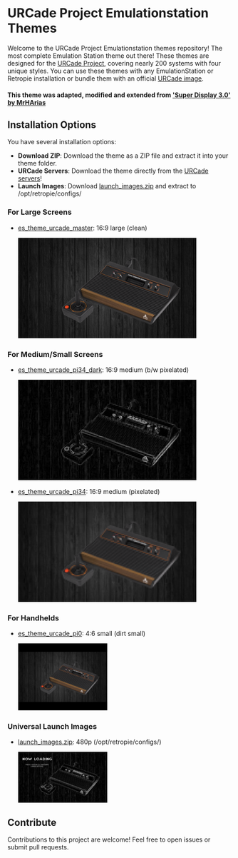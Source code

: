 # URCade Project Emulationstation Themes

Welcome to the URCade Project Emulationstation themes repository! The most complete Emulation Station theme out there! These themes are designed for the [URCade Project](https://surtarso.ddns.net/urcade-files/sdk/doc/01-Introduction-to-URCade.html), covering nearly 200 systems with four unique styles. You can use these themes with any EmulationStation or Retropie installation or bundle them with an official [URCade image](https://surtarso.ddns.net/urcade-files/).
#### This theme was adapted, modified and extended from ['Super Display 3.0' by MrHArias](https://github.com/mrharias/es-theme-superdisplay)

## Installation Options

You have several installation options:

- **Download ZIP**: Download the theme as a ZIP file and extract it into your theme folder.
- **URCade Servers**: Download the theme directly from the [URCade servers](https://surtarso.ddns.net/urcade-files/)!
- **Launch Images**: Download [launch_images.zip](https://github.com/surtarso/es-theme-urcade/raw/main/launch_images.zip) and extract to /opt/retropie/configs/

### For Large Screens

- [es_theme_urcade_master](https://github.com/surtarso/es-theme-urcade/tree/main/es_theme_urcade_master): 16:9 large (clean)
  
  <div style="width: 400px;">
    <img src="https://github.com/surtarso/es-theme-urcade/raw/main/es_theme_urcade_master/atari2600/_inc/background.png" alt="master screenshot">
  </div>

### For Medium/Small Screens

- [es_theme_urcade_pi34_dark](https://github.com/surtarso/es-theme-urcade/tree/main/es_theme_urcade_pi34_dark): 16:9 medium (b/w pixelated)
  
  <div style="width: 400px;">
    <img src="https://github.com/surtarso/es-theme-urcade/raw/main/es_theme_urcade_pi34_dark/atari2600/_inc/background.png" alt="pi34-dark screenshot">
  </div>

- [es_theme_urcade_pi34](https://github.com/surtarso/es-theme-urcade/tree/main/es_theme_urcade_pi34): 16:9 medium (pixelated)
  
  <div style="width: 400px;"> <!-- Adjust the width as needed -->
      <img src="https://github.com/surtarso/es-theme-urcade/raw/main/es_theme_urcade_pi34/atari2600/_inc/background.png" alt="pi34 screenshot">
  </div>

### For Handhelds

- [es_theme_urcade_pi0](https://github.com/surtarso/es-theme-urcade/tree/main/es_theme_urcade_pi0): 4:6 small (dirt small)
  
  <div style="width: 200px;"> <!-- Adjust the width as needed -->
     <img src="https://github.com/surtarso/es-theme-urcade/raw/main/es_theme_urcade_pi0/atari2600/_inc/background.png" alt="pi0 screenshot">
  </div>

### Universal Launch Images

- [launch_images.zip](https://github.com/surtarso/es-theme-urcade/raw/main/launch_images.zip): 480p (/opt/retropie/configs/)
  
  <div style="width: 200px;"> <!-- Adjust the width as needed -->
     <img src="https://github.com/surtarso/es-theme-urcade/raw/main/launching.png" alt="launch image screenshot">
  </div>

## Contribute

Contributions to this project are welcome! Feel free to open issues or submit pull requests.
